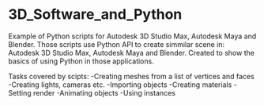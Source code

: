 # 3D_Software_and_Python
Example of Python scripts for Autodesk 3D Studio Max, Autodesk Maya and Blender. 
Those scripts use Python API to create simmilar scene in: Autodesk 3D Studio Max, Autodesk Maya and Blender.
Created to show the basics of using Python in those applications.

Tasks covered by scipts:
-Creating meshes from a list of vertices and faces
-Creating lights, cameras etc.
-Importing objects
-Creating materials
-Setting render
-Animating objects
-Using instances

